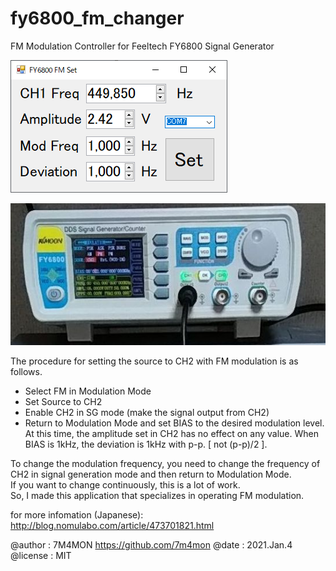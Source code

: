 # fy6800_fm_changer

FM Modulation Controller for Feeltech FY6800 Signal Generator

![](https://github.com/7m4mon/fy6800_fm_changer/blob/main/FY6800_FM_SET.png)

![](https://github.com/7m4mon/fy6800_fm_changer/blob/main/FY6800.jpg)

The procedure for setting the source to CH2 with FM modulation is as follows.  
* Select FM in Modulation Mode
* Set Source to CH2
* Enable CH2 in SG mode (make the signal output from CH2)
* Return to Modulation Mode and set BIAS to the desired modulation level.
At this time, the amplitude set in CH2 has no effect on any value.
When BIAS is 1kHz, the deviation is 1kHz with p-p. [ not (p-p)/2 ].

To change the modulation frequency, you need to change the frequency of CH2 in signal generation mode and then return to Modulation Mode.    
If you want to change continuously, this is a lot of work.   
So, I made this application that specializes in operating FM modulation.  

for more infomation (Japanese):   
http://blog.nomulabo.com/article/473701821.html

@author : 7M4MON https://github.com/7m4mon 
@date : 2021.Jan.4  
@license : MIT  
